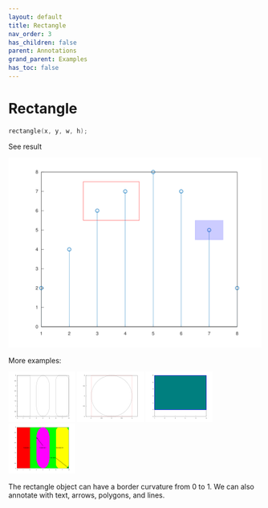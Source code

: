 ```yaml
---
layout: default
title: Rectangle
nav_order: 3
has_children: false
parent: Annotations
grand_parent: Examples
has_toc: false
---
```

# Rectangle

```cpp
rectangle(x, y, w, h);
```


See result

[![example_rectangle_1](rectangle/rectangle_1.svg)](https://github.com/alandefreitas/matplotplusplus/blob/master/examples/annotations/rectangle/rectangle_1.cpp)

More examples:
    
[![example_rectangle_2](rectangle/rectangle_2_thumb.png)](https://github.com/alandefreitas/matplotplusplus/blob/master/examples/annotations/rectangle/rectangle_2.cpp)  [![example_rectangle_3](rectangle/rectangle_3_thumb.png)](https://github.com/alandefreitas/matplotplusplus/blob/master/examples/annotations/rectangle/rectangle_3.cpp)  [![example_rectangle_4](rectangle/rectangle_4_thumb.png)](https://github.com/alandefreitas/matplotplusplus/blob/master/examples/annotations/rectangle/rectangle_4.cpp)  [![example_rectangle_5](rectangle/rectangle_5_thumb.png)](https://github.com/alandefreitas/matplotplusplus/blob/master/examples/annotations/rectangle/rectangle_5.cpp)
  

The rectangle object can have a border curvature from $0$ to $1$. We can also annotate with text, arrows, polygons, and lines.
  


